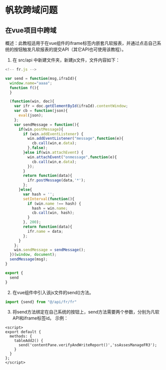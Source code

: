 # 帆软跨域问题
## 在vue项目中跨域
概述：此教程适用于在vue组件的iframe标签内嵌套凡软报表，并通过点击自己系统的按钮触发凡软报表的提交API（其它API也可使用该教程）。
1. 在 src/api 中新建文件夹，新建js文件，文件内容如下：
```javascript
<!-- fr.js -->

var send = function(msg,ifraId){
  window.name="aaaa";
  function f(){
  }

  (function(win, doc){
    var ifr = doc.getElementById(ifraId).contentWindow;
    var cb = function(json){
      eval(json);
    };
    var sendMessage = function(){
      if(win.postMessage){
        if (win.addEventListener) {
          win.addEventListener("message",function(e){
            cb.call(win,e.data);
          },false);
        }else if(win.attachEvent) {
          win.attachEvent("onmessage",function(e){
            cb.call(win,e.data);
          });
        }
        return function(data){
          ifr.postMessage(data,'*');
        };
      }else{
        var hash = '';
        setInterval(function(){
          if (win.name !== hash) {
            hash = win.name;
            cb.call(win, hash);
          }
        }, 200);
        return function(data){
          ifr.name = data;
        };
      }
    };
    win.sendMessage = sendMessage();
  })(window, document);
  sendMessage(msg);
}

export {
  send
}
```
2. 在vue组件中引入该js文件的send()方法。
```javascript
import {send} from "@/api/fr/fr"
```
3. 将send方法绑定在自己系统的按钮上，send方法需要两个参数，分别为凡软API和iframe标签id。
   示例：
```vue
<script>
export default {
  methods: {
    tableAdd2() {
      send('contentPane.verifyAndWriteReport()','ssAssesManageFR3');
    }
  }
};
</script>
```
